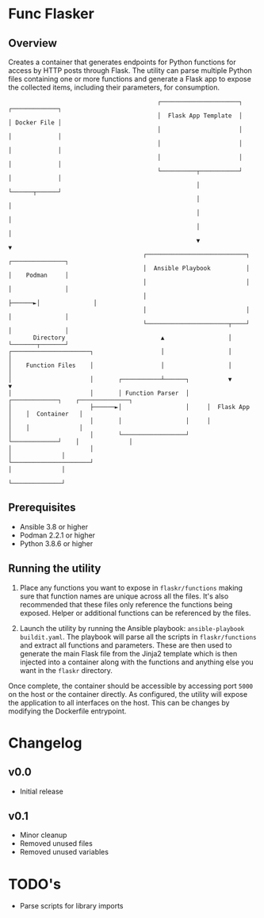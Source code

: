
# Func Flasker

## Overview
Creates a container that generates endpoints for Python functions for access by HTTP posts through Flask. The utility can parse multiple Python files containing one or more functions and generate a Flask app to expose the collected items, including their parameters, for consumption. 

```
                                          ┌──────────────────────┐          ┌─────────────┐
                                          │  Flask App Template  │          │ Docker File │
                                          │                      │          │             │
                                          │                      │          │             │
                                          │                      │          │             │
                                          └──────────┬───────────┘          │             │
                                                     │                      └──────┬──────┘
                                                     │                             │
                                                     │                             │
                                                     │                             │
                                                     ▼                             ▼
                                      ┌────────────────────────────┐       ┌───────────────┐
                                      │  Ansible Playbook          │       │    Podman     │
                                      │                            │       │               │
                                      │                            ├──────►│               │
                                      │                            │       │               │
                                      └───────────────────────┬────┘       │               │
       Directory                           ▲                  │            └───────┬───────┘
┌──────────────────────┐                   │                  │                    │
│    Function Files    │                   │                  │                    │
│                      │       ┌───────────┴──────┐           ▼                    ▼
│                      │       │ Function Parser  │     ┌─────────────┐    ┌──────────────┐
│                      ├──────►│                  │     │  Flask App  │    │  Container   │
│                      │       │                  │     │             │    │              │
│                      │       └──────────────────┘     └─────────────┘    │              │
│                      │                                                   │              │
└──────────────────────┘                                                   │              │
                                                                           └──────────────┘
```
## Prerequisites
- Ansible 3.8 or higher
- Podman 2.2.1 or higher
- Python 3.8.6 or higher

## Running the utility
1. Place any functions you want to expose in ```flaskr/functions``` making sure that function names are unique across all the files. It's also recommended that these files only reference the functions being exposed. Helper or additional functions can be referenced by the files.

2. Launch the utility by running the Ansible playbook: ```ansible-playbook buildit.yaml```. The playbook will parse all the scripts in ```flaskr/functions``` and extract all functions and parameters. These are then used to generate the main Flask file from the Jinja2 template which is then injected into a container along with the functions and anything else you want in the ```flaskr``` directory. 

Once complete, the container should be accessible by accessing port ```5000``` on the host or the container directly. As configured, the utility will expose the application to all interfaces on the host. This can be changes by modifying the Dockerfile entrypoint. 

# Changelog
## v0.0
- Initial release

## v0.1
- Minor cleanup
- Removed unused files
- Removed unused variables

# TODO's
- Parse scripts for library imports
